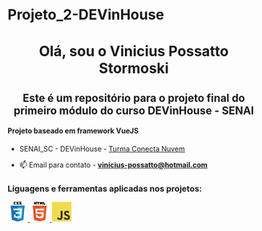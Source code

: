 # Projeto_2-DEVinHouse

<h1 align="center">Olá, sou o Vinicius Possatto Stormoski</h1>
<h2 align="center">Este é um repositório para o projeto final do primeiro módulo do curso DEVinHouse - SENAI</h2>

<h4> Projeto baseado em framework VueJS</h4>

- SENAI_SC - DEVinHouse - [Turma Conecta Nuvem](https://devinhouse.tech)

- 📫 Email para contato - **vinicius-possatto@hotmail.com**


<p align="left">
</p>

<h3 align="left">Liguagens e ferramentas aplicadas nos projetos:</h3>
<p align="left"> <a href="https://www.w3schools.com/css/" target="_blank" rel="noreferrer"> <img src="https://raw.githubusercontent.com/devicons/devicon/master/icons/css3/css3-original-wordmark.svg" alt="css3" width="40" height="40"/> </a> <a href="https://www.w3.org/html/" target="_blank" rel="noreferrer"> <img src="https://raw.githubusercontent.com/devicons/devicon/master/icons/html5/html5-original-wordmark.svg" alt="html5" width="40" height="40"/> </a> <a href="https://developer.mozilla.org/en-US/docs/Web/JavaScript" target="_blank" rel="noreferrer"> <img src="https://raw.githubusercontent.com/devicons/devicon/master/icons/javascript/javascript-original.svg" alt="javascript" width="40" height="40"/> </a> </p>
